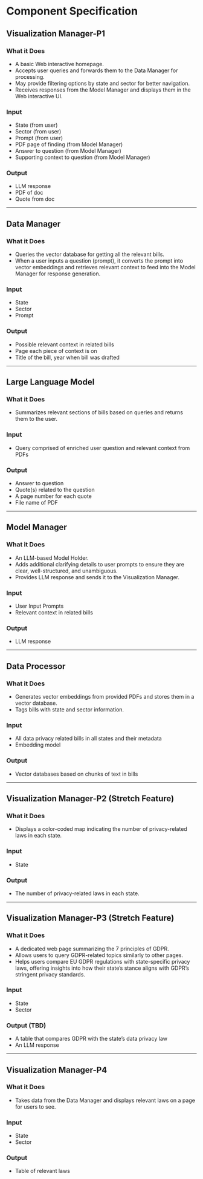 # Component Specification

## Visualization Manager-P1

### What it Does
- A basic Web interactive homepage.  
- Accepts user queries and forwards them to the Data Manager for processing.  
- May provide filtering options by state and sector for better navigation.  
- Receives responses from the Model Manager and displays them in the Web interactive UI.

### Input
- State (from user)  
- Sector (from user)  
- Prompt (from user)  
- PDF page of finding (from Model Manager)  
- Answer to question (from Model Manager)  
- Supporting context to question (from Model Manager)

### Output
- LLM response  
- PDF of doc  
- Quote from doc  

---

## Data Manager

### What it Does
- Queries the vector database for getting all the relevant bills.  
- When a user inputs a question (prompt), it converts the prompt into vector embeddings and retrieves relevant context to feed into the Model Manager for response generation.

### Input
- State  
- Sector  
- Prompt  

### Output
- Possible relevant context in related bills  
- Page each piece of context is on  
- Title of the bill, year when bill was drafted  

---

## Large Language Model

### What it Does
- Summarizes relevant sections of bills based on queries and returns them to the user.

### Input
- Query comprised of enriched user question and relevant context from PDFs  

### Output
- Answer to question  
- Quote(s) related to the question  
- A page number for each quote  
- File name of PDF  

---

## Model Manager

### What it Does
- An LLM-based Model Holder.  
- Adds additional clarifying details to user prompts to ensure they are clear, well-structured, and unambiguous.  
- Provides LLM response and sends it to the Visualization Manager.

### Input
- User Input Prompts  
- Relevant context in related bills  

### Output
- LLM response  

---

## Data Processor

### What it Does
- Generates vector embeddings from provided PDFs and stores them in a vector database.  
- Tags bills with state and sector information.

### Input
- All data privacy related bills in all states and their metadata  
- Embedding model  

### Output
- Vector databases based on chunks of text in bills  

---

## Visualization Manager-P2 (Stretch Feature)

### What it Does
- Displays a color-coded map indicating the number of privacy-related laws in each state.

### Input
- State  

### Output
- The number of privacy-related laws in each state.  

---

## Visualization Manager-P3 (Stretch Feature)

### What it Does
- A dedicated web page summarizing the 7 principles of GDPR.  
- Allows users to query GDPR-related topics similarly to other pages.  
- Helps users compare EU GDPR regulations with state-specific privacy laws, offering insights into how their state’s stance aligns with GDPR’s stringent privacy standards.

### Input
- State  
- Sector  

### Output (TBD)
- A table that compares GDPR with the state’s data privacy law  
- An LLM response  

---

## Visualization Manager-P4

### What it Does
- Takes data from the Data Manager and displays relevant laws on a page for users to see.

### Input
- State  
- Sector  

### Output
- Table of relevant laws
